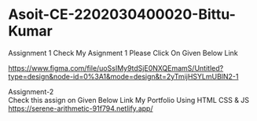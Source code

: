 # Asoit-CE-2202030400020-Bittu-Kumar
Assignment 1
Check My Asignment 1  Please Click On Given Below Link

https://www.figma.com/file/uoSsIMy9tdSjE0NXQEmamS/Untitled?type=design&node-id=0%3A1&mode=design&t=2yTmijHSYLmUBlN2-1



Assignment-2 <br>
Check this assign on Given Below Link My Portfolio Using HTML CSS & JS 
https://serene-arithmetic-91f794.netlify.app/
